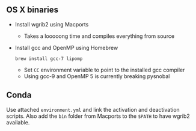 ## OS X binaries
* Install wgrib2 using Macports
  * Takes a looooong time and compiles everything from source

* Install gcc and OpenMP using Homebrew
    ```shell script
    brew install gcc-7 lipomp
    ```
   * Set `CC` environment variable to point to the installed gcc compiler
   * Using gcc-9 and OpenMP 5 is currently breaking pysnobal

## Conda
Use attached `environment.yml` and link the activation and deactivation scripts.
Also add the `bin` folder from Macports to the `$PATH` to have wgrib2 available.
